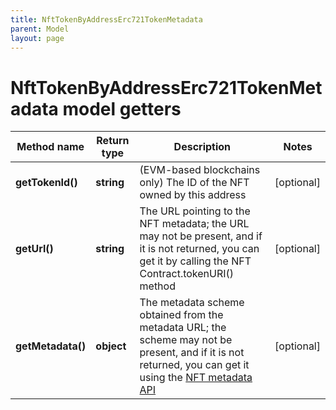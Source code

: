 ```yaml
---
title: NftTokenByAddressErc721TokenMetadata
parent: Model
layout: page
---
```


# NftTokenByAddressErc721TokenMetadata model getters

Method name | Return type | Description | Notes
------------ | ------------- | ------------- | -------------
**getTokenId()** | **string** | (EVM-based blockchains only) The ID of the NFT owned by this address | [optional]
**getUrl()** | **string** | The URL pointing to the NFT metadata; the URL may not be present, and if it is not returned, you can get it by calling the NFT Contract.tokenURI() method | [optional]
**getMetadata()** | **object** | The metadata scheme obtained from the metadata URL; the scheme may not be present, and if it is not returned, you can get it using the <a href="#operation/NftGetMetadataErc721">NFT metadata API</a> | [optional]

